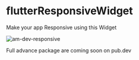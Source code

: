 # flutterResponsiveWidget
Make your app Responsive using this Widget

![am-dev-responsive](https://user-images.githubusercontent.com/77476766/236667888-281f774b-9333-4766-9e3c-9aaadc17f784.jpg)

Full advance package are coming soon on pub.dev


